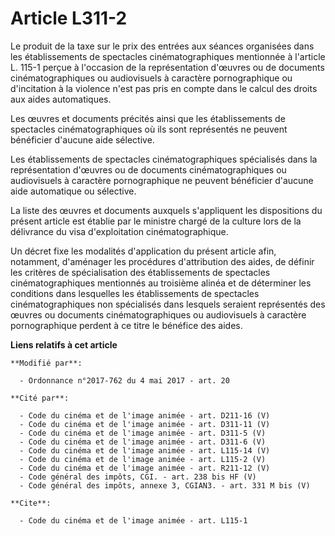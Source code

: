 # Article L311-2

Le produit de la taxe sur le prix des entrées aux séances organisées dans les établissements de spectacles cinématographiques
mentionnée à l'article L. 115-1 perçue à l'occasion de la représentation d'œuvres ou de documents cinématographiques ou
audiovisuels à caractère pornographique ou d'incitation à la violence n'est pas pris en compte dans le calcul des droits aux
aides automatiques.

Les œuvres et documents précités ainsi que les établissements de spectacles cinématographiques où ils sont représentés ne
peuvent bénéficier d'aucune aide sélective.

Les établissements de spectacles cinématographiques spécialisés dans la représentation d'œuvres ou de documents
cinématographiques ou audiovisuels à caractère pornographique ne peuvent bénéficier d'aucune aide automatique ou sélective.

La liste des œuvres et documents auxquels s'appliquent les dispositions du présent article est établie par le ministre chargé
de la culture lors de la délivrance du visa d'exploitation cinématographique.

Un décret fixe les modalités d'application du présent article afin, notamment, d'aménager les procédures d'attribution des
aides, de définir les critères de spécialisation des établissements de spectacles cinématographiques mentionnés au troisième
alinéa et de déterminer les conditions dans lesquelles les établissements de spectacles cinématographiques non spécialisés
dans lesquels seraient représentés des œuvres ou documents cinématographiques ou audiovisuels à caractère pornographique
perdent à ce titre le bénéfice des aides.

**Liens relatifs à cet article**

	**Modifié par**:

	  - Ordonnance n°2017-762 du 4 mai 2017 - art. 20

	**Cité par**:

	  - Code du cinéma et de l'image animée - art. D211-16 (V)
	  - Code du cinéma et de l'image animée - art. D311-11 (V)
	  - Code du cinéma et de l'image animée - art. D311-5 (V)
	  - Code du cinéma et de l'image animée - art. D311-6 (V)
	  - Code du cinéma et de l'image animée - art. L115-14 (V)
	  - Code du cinéma et de l'image animée - art. L115-2 (V)
	  - Code du cinéma et de l'image animée - art. R211-12 (V)
	  - Code général des impôts, CGI. - art. 238 bis HF (V)
	  - Code général des impôts, annexe 3, CGIAN3. - art. 331 M bis (V)

	**Cite**:

	  - Code du cinéma et de l'image animée - art. L115-1
